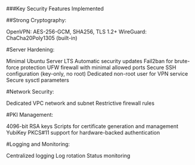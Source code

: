 ###Key Security Features Implemented

##Strong Cryptography:

OpenVPN: AES-256-GCM, SHA256, TLS 1.2+
WireGuard: ChaCha20Poly1305 (built-in)


#Server Hardening:

Minimal Ubuntu Server LTS
Automatic security updates
Fail2ban for brute-force protection
UFW firewall with minimal allowed ports
Secure SSH configuration (key-only, no root)
Dedicated non-root user for VPN service
Secure sysctl parameters


#Network Security:

Dedicated VPC network and subnet
Restrictive firewall rules


#PKI Management:

4096-bit RSA keys
Scripts for certificate generation and management
YubiKey PKCS#11 support for hardware-backed authentication


#Logging and Monitoring:

Centralized logging
Log rotation
Status monitoring
